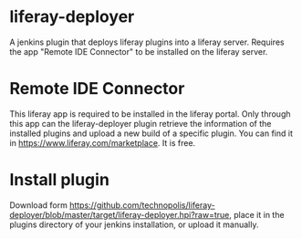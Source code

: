 liferay-deployer
================

A jenkins plugin that deploys liferay plugins into a liferay server. Requires the app "Remote IDE Connector" to be installed on the liferay server.

Remote IDE Connector
====================
This liferay app is required to be installed in the liferay portal. Only through this app can the liferay-deployer plugin retrieve the information of the installed plugins and upload a new build of a specific plugin.
You can find it in https://www.liferay.com/marketplace. It is free.

Install plugin
==============
Download form https://github.com/technopolis/liferay-deployer/blob/master/target/liferay-deployer.hpi?raw=true, place it in the plugins directory of your jenkins installation, or upload it manually.
